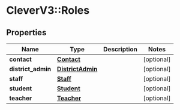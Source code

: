 # CleverV3::Roles

## Properties
Name | Type | Description | Notes
------------ | ------------- | ------------- | -------------
**contact** | [**Contact**](Contact.md) |  | [optional] 
**district_admin** | [**DistrictAdmin**](DistrictAdmin.md) |  | [optional] 
**staff** | [**Staff**](Staff.md) |  | [optional] 
**student** | [**Student**](Student.md) |  | [optional] 
**teacher** | [**Teacher**](Teacher.md) |  | [optional] 

